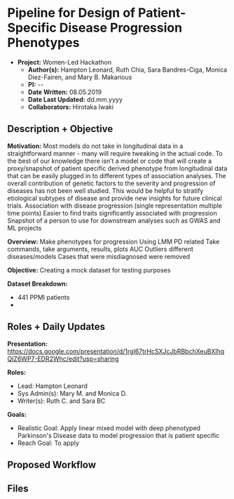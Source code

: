 ﻿# **Pipeline for Design of Patient-Specific Disease Progression Phenotypes**

- **Project:** Women-Led Hackathon 
	- **Author(s):** Hampton Leonard, Ruth Chia, Sara Bandres-Ciga, Monica Diez-Fairen, and Mary B. Makarious 
	- **PI:** --
	- **Date Written:** 08.05.2019
	- **Date Last Updated:** dd.mm.yyyy
	- **Collaborators:** Hirotaka Iwaki

## Description + Objective
**Motivation:** 
Most models do not take in longitudinal data in a straightforward manner - many will require tweaking in the actual code. To the best of our knowledge there isn’t a model or code that will create a proxy/snapshot of patient specific derived phenotype from longitudinal data that can be easily plugged in to different types of association analyses.
The overall contribution of genetic factors to the severity and progression of diseases has not been well studied. This would be helpful to stratify etiological subtypes of disease and provide new insights for future clinical trials.
Association with disease progression (single representation multiple time points)
Easier to find traits significantly associated with progression
Snapshot of a person to use for downstream analyses such as GWAS and ML projects

**Overview:** 
Make phenotypes for progression 
Using LMM 
PD related 
Take commands, take arguments, results, plots AUC
Outliers 
different diseases/models
Cases that were misdiagnosed were removed 

**Objective:** 
Creating a mock dataset for testing purposes 

**Dataset Breakdown:**
- 441 PPMI patients 
- 

## Roles + Daily Updates 

**Presentation:** https://docs.google.com/presentation/d/1rgI67trHcSXJcJbRBbchXeuBXlhqQlZ6WP7-EDR2Whc/edit?usp=sharing

**Roles:** 
- Lead: Hampton Leonard
- Sys Admin(s): Mary M. and Monica D. 
- Writer(s): Ruth C. and Sara BC

**Goals:**
- Realistic Goal: Apply linear mixed model with deep phenotyped Parkinson's Disease data to model progression that is patient specific 
- Reach Goal: To apply 

## Proposed Workflow

## Files 
